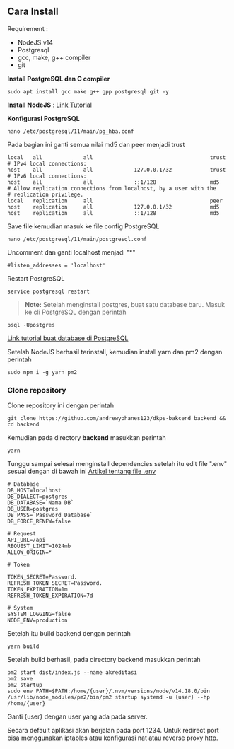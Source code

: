 ## Cara Install
Requirement :
 - NodeJS v14
 - Postgresql
 - gcc, make, g++ compiler
 - git

**Install PostgreSQL dan C compiler**
    
    sudo apt install gcc make g++ gpp postgresql git -y

**Install NodeJS** :
[Link Tutorial](https://tecadmin.net/install-latest-nodejs-npm-on-debian/)

**Konfigurasi PostgreSQL**

    nano /etc/postgresql/11/main/pg_hba.conf

Pada bagian ini ganti semua nilai md5 dan peer menjadi trust

    local   all             all                                     trust
    # IPv4 local connections:
    host    all             all             127.0.0.1/32            trust
    # IPv6 local connections:
    host    all             all             ::1/128                 md5
    # Allow replication connections from localhost, by a user with the
    # replication privilege.
    local   replication     all                                     peer
    host    replication     all             127.0.0.1/32            md5
    host    replication     all             ::1/128                 md5

Save file kemudian masuk ke file config PostgreSQL

    nano /etc/postgresql/11/main/postgresql.conf

Uncomment dan ganti localhost menjadi "*"
    
    #listen_addresses = 'localhost' 

Restart PostgreSQL

    service postgresql restart

> **Note:** Setelah menginstall postgres, buat satu database baru.
Masuk ke cli PostgreSQL dengan perintah 

    psql -Upostgres


[Link tutorial buat database di PostgreSQL](https://www.tutorialspoint.com/postgresql/postgresql_create_database.htm)

Setelah NodeJS berhasil terinstall, kemudian install yarn dan pm2 dengan perintah 

    sudo npm i -g yarn pm2

### Clone repository
Clone repository ini dengan perintah

    git clone https://github.com/andrewyohanes123/dkps-bakcend backend && cd backend

Kemudian pada directory **backend** masukkan perintah 

    yarn

Tunggu sampai selesai menginstall dependencies setelah itu edit file ".env" sesuai dengan di bawah ini
[Artikel tentang file .env](https://www.petanikode.com/nodejs-env/)

    # Database
    DB_HOST=localhost
    DB_DIALECT=postgres
    DB_DATABASE=`Nama DB`
    DB_USER=postgres
    DB_PASS=`Password Database`
    DB_FORCE_RENEW=false
    
    # Request
    API_URL=/api
    REQUEST_LIMIT=1024mb
    ALLOW_ORIGIN=*
    
    # Token
    
    TOKEN_SECRET=Password.
    REFRESH_TOKEN_SECRET=Password.
    TOKEN_EXPIRATION=1m
    REFRESH_TOKEN_EXPIRATION=7d
    
    # System
    SYSTEM_LOGGING=false
    NODE_ENV=production

Setelah itu build backend dengan perintah 	
	
    yarn build
Setelah build berhasil, pada directory backend masukkan perintah

	pm2 start dist/index.js --name akreditasi
	pm2 save
	pm2 startup
	sudo env PATH=$PATH:/home/{user}/.nvm/versions/node/v14.18.0/bin /usr/lib/node_modules/pm2/bin/pm2 startup systemd -u {user} --hp /home/{user}
Ganti {user} dengan user yang ada pada server.

Secara default aplikasi akan berjalan pada port 1234. Untuk redirect port bisa menggunakan iptables atau konfigurasi nat atau reverse proxy http.
